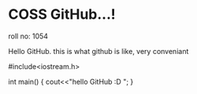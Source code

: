 # COSS GitHub...!

roll no: 1054

Hello GitHub. 
this is what github is like, 
very conveniant

#include<iostream.h>

int main()
{
cout<<"hello GitHub :D ";
}

